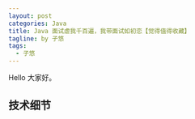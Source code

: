 ```yaml
---
layout: post
categories: Java
title: Java 面试虐我千百遍，我带面试如初恋【觉得值得收藏】
tagline: by 子悠
tags: 
  - 子悠
---
```


Hello 大家好。

## 技术细节

